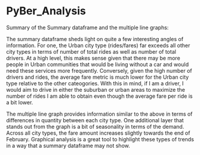# PyBer_Analysis

Summary of the Summary dataframe and the multiple line graphs:

The summary dataframe sheds light on quite a few interesting angles of information. For one, the Urban city type (rides/fares) far exceeds all other city types in terms of number of total rides as well as number of total drivers. At a high level, this makes sense given that there may be more people in Urban communities that would be living without a car and would need these services more frequently. Conversely, given the high number of drivers and rides, the average fare metric is much lower for the Urban city type relative to the other cateogories. With this in mind, if I am a driver, I would aim to drive in either the suburban or urban areas to maximize the number of rides I am able to obtain even though the average fare per ride is a bit lower.

The multiple line graph provides information similar to the above in terms of differences in quantity between each city type. One additional layer that stands out from the graph is a bit of seasonality in terms of the demand. Across all city types, the fare amount increases slightly towards the end of February. Graphical analysis is a great tool to highlight these types of trends in a way that a summary dataframe may not show.
